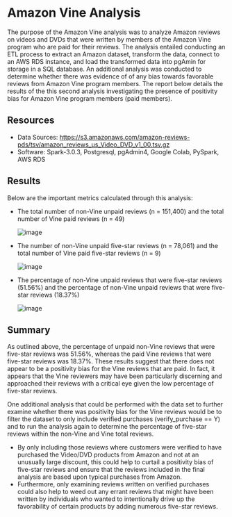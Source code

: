 # Amazon Vine Analysis
The purpose of the Amazon Vine analysis was to analyze Amazon reviews on videos and DVDs that were written by members of the Amazon Vine program who are paid for their reviews. The analysis entailed conducting an ETL process to extract an Amazon dataset, transform the data, connect to an AWS RDS instance, and load the transformed data into pgAmin for storage in a SQL database. An additional analysis was conducted to determine whether there was evidence of of any bias towards favorable reviews from Amazon Vine program members. The report below details the results of the this second analysis investigating the presence of positivity bias for Amazon Vine program members (paid members). 

## Resources
- Data Sources: https://s3.amazonaws.com/amazon-reviews-pds/tsv/amazon_reviews_us_Video_DVD_v1_00.tsv.gz
- Software: Spark-3.0.3, Postgresql, pgAdmin4, Google Colab, PySpark, AWS RDS

## Results

Below are the important metrics calculated through this analysis:

-	The total number of non-Vine unpaid reviews (n = 151,400) and the total number of Vine paid reviews (n = 49)

	![image](https://user-images.githubusercontent.com/85533099/144763924-02020fbf-0d70-431c-85b8-42dd8e2f184a.png)

-	The number of non-Vine unpaid five-star reviews (n = 78,061) and the total number of Vine paid five-star reviews (n = 9)

	![image](https://user-images.githubusercontent.com/85533099/144763954-84076ef9-0165-49ea-ae56-15d96795c5e0.png)

-	The percentage of non-Vine unpaid reviews that were five-star reviews (51.56%) and the percentage of non-Vine unpaid reviews that were five-star reviews (18.37%)

	![image](https://user-images.githubusercontent.com/85533099/144763980-892d9c11-ad5d-4560-93de-d8c89b8fc94d.png)

## Summary 

As outlined above, the percentage of unpaid non-Vine reviews that were five-star reviews was 51.56%, whereas the paid Vine reviews that were five-star reviews was 18.37%. These results suggest that there does not appear to be a positivity bias for the Vine reviews that are paid. In fact, it appears that the Vine reviewers may have been particularly discerning and approached their reviews with a critical eye given the low percentage of five-star reviews. 

One additional analysis that could be performed with the data set to further examine whether there was positivity bias for the Vine reviews would be to filter the dataset to only include verified purchases (verify_purchase == Y) and to run the analysis again to determine the percentage of five-star reviews within the non-Vine and Vine total reviews. 
  - By only including those reviews where customers were verified to have purchased the Video/DVD products from Amazon and not at an unusually large discount, this could help to curtail a positivity bias of five-star reviews and ensure that the reviews included in the final analysis are based upon typical purchases from Amazon. 
  - Furthermore, only examining reviews written on verified purchases could also help to weed out any errant reviews that might have been written by individuals who wanted to intentionally drive up the favorability of certain products by adding numerous five-star reviews. 
